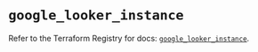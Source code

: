 # `google_looker_instance`

Refer to the Terraform Registry for docs: [`google_looker_instance`](https://registry.terraform.io/providers/hashicorp/google-beta/6.37.0/docs/resources/google_looker_instance).
